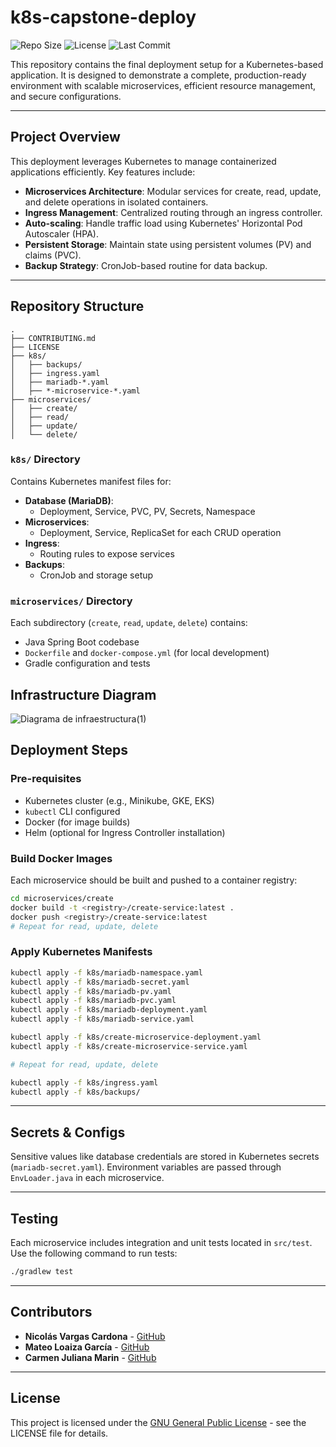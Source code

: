 # k8s-capstone-deploy

![Repo Size](https://img.shields.io/github/repo-size/VargasCardona/k8s-capstone-deploy?style=for-the-badge)
![License](https://img.shields.io/github/license/VargasCardona/k8s-capstone-deploy?style=for-the-badge)
![Last Commit](https://img.shields.io/github/last-commit/VargasCardona/k8s-capstone-deploy?style=for-the-badge)

This repository contains the final deployment setup for a Kubernetes-based application. It is designed to demonstrate a complete, production-ready environment with scalable microservices, efficient resource management, and secure configurations.

---

## Project Overview

This deployment leverages Kubernetes to manage containerized applications efficiently. Key features include:

- **Microservices Architecture**: Modular services for create, read, update, and delete operations in isolated containers.
- **Ingress Management**: Centralized routing through an ingress controller.
- **Auto-scaling**: Handle traffic load using Kubernetes' Horizontal Pod Autoscaler (HPA).
- **Persistent Storage**: Maintain state using persistent volumes (PV) and claims (PVC).
- **Backup Strategy**: CronJob-based routine for data backup.

---

## Repository Structure

```
.
├── CONTRIBUTING.md
├── LICENSE
├── k8s/
│   ├── backups/
│   ├── ingress.yaml
│   ├── mariadb-*.yaml
│   ├── *-microservice-*.yaml
├── microservices/
│   ├── create/
│   ├── read/
│   ├── update/
│   └── delete/
```

### `k8s/` Directory

Contains Kubernetes manifest files for:

- **Database (MariaDB)**:
  - Deployment, Service, PVC, PV, Secrets, Namespace
- **Microservices**:
  - Deployment, Service, ReplicaSet for each CRUD operation
- **Ingress**:
  - Routing rules to expose services
- **Backups**:
  - CronJob and storage setup

### `microservices/` Directory

Each subdirectory (`create`, `read`, `update`, `delete`) contains:

- Java Spring Boot codebase
- `Dockerfile` and `docker-compose.yml` (for local development)
- Gradle configuration and tests


## Infrastructure Diagram

![Diagrama de infraestructura(1)](https://github.com/user-attachments/assets/5b2fc6d2-0174-4594-bbaa-0cdf7851ef39)


## Deployment Steps

### Pre-requisites

- Kubernetes cluster (e.g., Minikube, GKE, EKS)
- `kubectl` CLI configured
- Docker (for image builds)
- Helm (optional for Ingress Controller installation)

### Build Docker Images

Each microservice should be built and pushed to a container registry:

```bash
cd microservices/create
docker build -t <registry>/create-service:latest .
docker push <registry>/create-service:latest
# Repeat for read, update, delete
```

### Apply Kubernetes Manifests

```bash
kubectl apply -f k8s/mariadb-namespace.yaml
kubectl apply -f k8s/mariadb-secret.yaml
kubectl apply -f k8s/mariadb-pv.yaml
kubectl apply -f k8s/mariadb-pvc.yaml
kubectl apply -f k8s/mariadb-deployment.yaml
kubectl apply -f k8s/mariadb-service.yaml

kubectl apply -f k8s/create-microservice-deployment.yaml
kubectl apply -f k8s/create-microservice-service.yaml

# Repeat for read, update, delete

kubectl apply -f k8s/ingress.yaml
kubectl apply -f k8s/backups/
```

---

## Secrets & Configs

Sensitive values like database credentials are stored in Kubernetes secrets (`mariadb-secret.yaml`). Environment variables are passed through `EnvLoader.java` in each microservice.

---

## Testing

Each microservice includes integration and unit tests located in `src/test`. Use the following command to run tests:

```bash
./gradlew test
```

---

## Contributors

- **Nicolás Vargas Cardona** - [GitHub](https://github.com/VargasCardona)
- **Mateo Loaiza García** - [GitHub](https://github.com/Matthub05)
- **Carmen Juliana Marin** - [GitHub](https://github.com/julianaMarin12)

---

## License

This project is licensed under the [GNU General Public License](https://www.gnu.org/licenses/) - see the LICENSE file for details.
